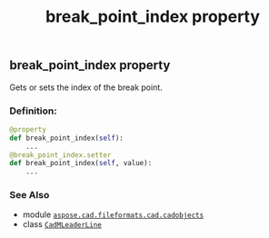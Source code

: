 ﻿---
title: break_point_index property
second_title: Aspose.CAD for Python via .NET API References
description: 
type: docs
weight: 130
url: /python-net/aspose.cad.fileformats.cad.cadobjects/cadmleaderline/break_point_index/
is_root: false
---

## break_point_index property


Gets or sets the index of the break point.
### Definition:
```python
@property
def break_point_index(self):
    ...
@break_point_index.setter
def break_point_index(self, value):
    ...
```

### See Also
* module [`aspose.cad.fileformats.cad.cadobjects`](../../)
* class [`CadMLeaderLine`](/cad/python-net/aspose.cad.fileformats.cad.cadobjects/cadmleaderline)
